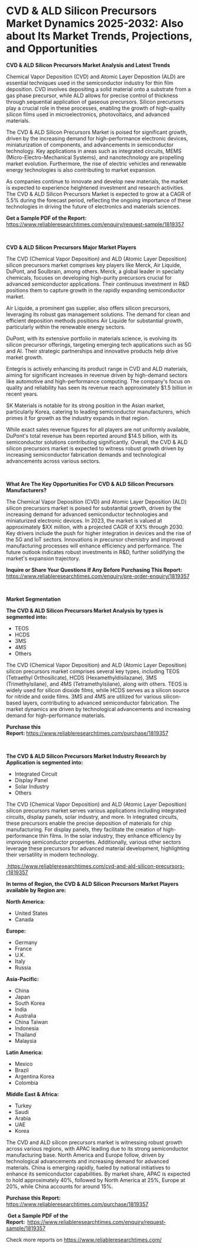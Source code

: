 <p><h1>CVD & ALD Silicon Precursors Market Dynamics 2025-2032: Also about Its Market Trends, Projections, and Opportunities</h1></p><p><strong>CVD & ALD Silicon Precursors Market Analysis and Latest Trends</strong></p>
<p><p>Chemical Vapor Deposition (CVD) and Atomic Layer Deposition (ALD) are essential techniques used in the semiconductor industry for thin film deposition. CVD involves depositing a solid material onto a substrate from a gas phase precursor, while ALD allows for precise control of thickness through sequential application of gaseous precursors. Silicon precursors play a crucial role in these processes, enabling the growth of high-quality silicon films used in microelectronics, photovoltaics, and advanced materials.</p><p>The CVD & ALD Silicon Precursors Market is poised for significant growth, driven by the increasing demand for high-performance electronic devices, miniaturization of components, and advancements in semiconductor technology. Key applications in areas such as integrated circuits, MEMS (Micro-Electro-Mechanical Systems), and nanotechnology are propelling market evolution. Furthermore, the rise of electric vehicles and renewable energy technologies is also contributing to market expansion.</p><p>As companies continue to innovate and develop new materials, the market is expected to experience heightened investment and research activities. The CVD & ALD Silicon Precursors Market is expected to grow at a CAGR of 5.5% during the forecast period, reflecting the ongoing importance of these technologies in driving the future of electronics and materials sciences.</p></p>
<p><strong>Get a Sample PDF of the Report:&nbsp;</strong> <a href="https://www.reliableresearchtimes.com/enquiry/request-sample/1819357?utm_campaign=2393&utm_medium=2&utm_source=Github&utm_content=ia&utm_term=13022025&utm_id=cvd-ald-silicon-precursors">https://www.reliableresearchtimes.com/enquiry/request-sample/1819357</a></p>
<p>&nbsp;</p>
<p><strong>CVD & ALD Silicon Precursors Major Market Players</strong></p>
<p><p>The CVD (Chemical Vapor Deposition) and ALD (Atomic Layer Deposition) silicon precursors market comprises key players like Merck, Air Liquide, DuPont, and Soulbrain, among others. Merck, a global leader in specialty chemicals, focuses on developing high-purity precursors crucial for advanced semiconductor applications. Their continuous investment in R&D positions them to capture growth in the rapidly expanding semiconductor market.</p><p>Air Liquide, a prominent gas supplier, also offers silicon precursors, leveraging its robust gas management solutions. The demand for clean and efficient deposition methods positions Air Liquide for substantial growth, particularly within the renewable energy sectors.</p><p>DuPont, with its extensive portfolio in materials science, is evolving its silicon precursor offerings, targeting emerging tech applications such as 5G and AI. Their strategic partnerships and innovative products help drive market growth.</p><p>Entegris is actively enhancing its product range in CVD and ALD materials, aiming for significant increases in revenue driven by high-demand sectors like automotive and high-performance computing. The company's focus on quality and reliability has seen its revenue reach approximately $1.5 billion in recent years.</p><p>SK Materials is notable for its strong position in the Asian market, particularly Korea, catering to leading semiconductor manufacturers, which primes it for growth as the industry expands in that region.</p><p>While exact sales revenue figures for all players are not uniformly available, DuPont's total revenue has been reported around $14.5 billion, with its semiconductor solutions contributing significantly. Overall, the CVD & ALD silicon precursors market is expected to witness robust growth driven by increasing semiconductor fabrication demands and technological advancements across various sectors.</p></p>
<p>&nbsp;</p>
<p><strong>What Are The Key Opportunities For CVD & ALD Silicon Precursors Manufacturers?</strong></p>
<p><p>The Chemical Vapor Deposition (CVD) and Atomic Layer Deposition (ALD) silicon precursors market is poised for substantial growth, driven by the increasing demand for advanced semiconductor technologies and miniaturized electronic devices. In 2023, the market is valued at approximately $XX million, with a projected CAGR of XX% through 2030. Key drivers include the push for higher integration in devices and the rise of the 5G and IoT sectors. Innovations in precursor chemistry and improved manufacturing processes will enhance efficiency and performance. The future outlook indicates robust investments in R&D, further solidifying the market's expansion trajectory.</p></p>
<p><strong>Inquire or Share Your Questions If Any Before Purchasing This Report:</strong> <a href="https://www.reliableresearchtimes.com/enquiry/pre-order-enquiry/1819357?utm_campaign=2393&utm_medium=2&utm_source=Github&utm_content=ia&utm_term=13022025&utm_id=cvd-ald-silicon-precursors">https://www.reliableresearchtimes.com/enquiry/pre-order-enquiry/1819357</a></p>
<p>&nbsp;</p>
<p><strong>Market Segmentation</strong></p>
<p><strong>The CVD & ALD Silicon Precursors Market Analysis by types is segmented into:</strong></p>
<p><ul><li>TEOS</li><li>HCDS</li><li>3MS</li><li>4MS</li><li>Others</li></ul></p>
<p><p>The CVD (Chemical Vapor Deposition) and ALD (Atomic Layer Deposition) silicon precursors market comprises several key types, including TEOS (Tetraethyl Orthosilicate), HCDS (Hexamethyldisilazane), 3MS (Trimethylsilane), and 4MS (Tetramethylsilane), along with others. TEOS is widely used for silicon dioxide films, while HCDS serves as a silicon source for nitride and oxide films. 3MS and 4MS are utilized for various silicon-based layers, contributing to advanced semiconductor fabrication. The market dynamics are driven by technological advancements and increasing demand for high-performance materials.</p></p>
<p><strong>Purchase this Report:&nbsp;</strong><a href="https://www.reliableresearchtimes.com/purchase/1819357?utm_campaign=2393&utm_medium=2&utm_source=Github&utm_content=ia&utm_term=13022025&utm_id=cvd-ald-silicon-precursors">https://www.reliableresearchtimes.com/purchase/1819357</a></p>
<p>&nbsp;</p>
<p><strong>The CVD & ALD Silicon Precursors Market Industry Research by Application is segmented into:</strong></p>
<p><ul><li>Integrated Circuit</li><li>Display Panel</li><li>Solar Industry</li><li>Others</li></ul></p>
<p><p>The CVD (Chemical Vapor Deposition) and ALD (Atomic Layer Deposition) silicon precursors market serves various applications including integrated circuits, display panels, solar industry, and more. In integrated circuits, these precursors enable the precise deposition of materials for chip manufacturing. For display panels, they facilitate the creation of high-performance thin films. In the solar industry, they enhance efficiency by improving semiconductor properties. Additionally, various other sectors leverage these precursors for advanced material development, highlighting their versatility in modern technology.</p></p>
<p><a href="https://www.reliableresearchtimes.com/cvd-and-ald-silicon-precursors-r1819357?utm_campaign=2393&utm_medium=2&utm_source=Github&utm_content=ia&utm_term=13022025&utm_id=cvd-ald-silicon-precursors">&nbsp;https://www.reliableresearchtimes.com/cvd-and-ald-silicon-precursors-r1819357</a></p>
<p><strong>In terms of Region, the CVD & ALD Silicon Precursors Market Players available by Region are:</strong></p>
<p>
    <p> <strong> North America: </strong>
        <ul>
            <li>United States</li>
            <li>Canada</li>
        </ul>
        </p> 
    <p> <strong> Europe: </strong>
        <ul>
            <li>Germany</li>
            <li>France</li>
            <li>U.K.</li>
            <li>Italy</li>
            <li>Russia</li>
        </ul>
        </p> 
    <p> <strong> Asia-Pacific: </strong>
        <ul>
            <li>China</li>
            <li>Japan</li>
            <li>South Korea</li>
            <li>India</li>
            <li>Australia</li>
            <li>China Taiwan</li>
            <li>Indonesia</li>
            <li>Thailand</li>
            <li>Malaysia</li>
        </ul>
        </p> 
    <p> <strong> Latin America: </strong>
        <ul>
            <li>Mexico</li>
            <li>Brazil</li>
            <li>Argentina Korea</li>
            <li>Colombia</li>
        </ul>
        </p> 
    <p> <strong> Middle East & Africa: </strong>
        <ul>
            <li>Turkey</li>
            <li>Saudi</li>
            <li>Arabia</li>
            <li>UAE</li>
            <li>Korea</li>
        </ul>
    </p>
    </p>
<p><p>The CVD and ALD silicon precursors market is witnessing robust growth across various regions, with APAC leading due to its strong semiconductor manufacturing base. North America and Europe follow, driven by technological advancements and increasing demand for advanced materials. China is emerging rapidly, fueled by national initiatives to enhance its semiconductor capabilities. By market share, APAC is expected to hold approximately 40%, followed by North America at 25%, Europe at 20%, while China accounts for around 15%.</p></p>
<p><strong>Purchase this Report: </strong><a href="https://www.reliableresearchtimes.com/purchase/1819357?utm_campaign=2393&utm_medium=2&utm_source=Github&utm_content=ia&utm_term=13022025&utm_id=cvd-ald-silicon-precursors">https://www.reliableresearchtimes.com/purchase/1819357</a></p>
<p>&nbsp;<strong>Get a Sample PDF of the Report:&nbsp;&nbsp;</strong><a href="https://www.reliableresearchtimes.com/enquiry/request-sample/1819357?utm_campaign=2393&utm_medium=2&utm_source=Github&utm_content=ia&utm_term=13022025&utm_id=cvd-ald-silicon-precursors">https://www.reliableresearchtimes.com/enquiry/request-sample/1819357</a></p>
<p><strong></strong></p>
<p>Check more reports on <a href="https://www.reliableresearchtimes.com/?utm_campaign=2393&utm_medium=2&utm_source=Github&utm_content=ia&utm_term=13022025&utm_id=cvd-ald-silicon-precursors">https://www.reliableresearchtimes.com/</a></p>